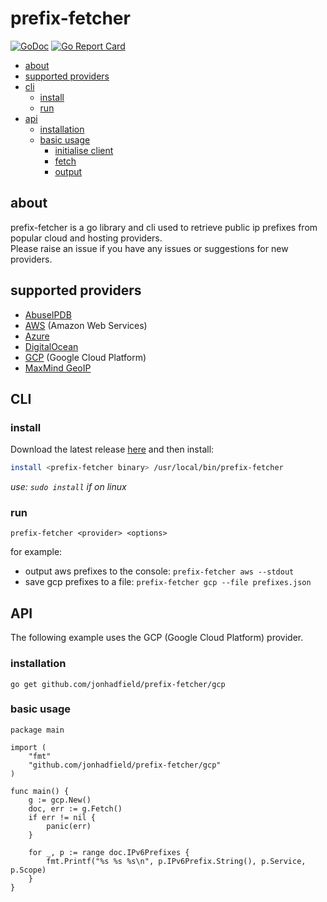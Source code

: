 # prefix-fetcher 

[![GoDoc](https://godoc.org/github.com/jonhadfield/prefix-fetcher?status.svg)](https://pkg.go.dev/github.com/jonhadfield/prefix-fetcher)
[![Go Report Card](https://goreportcard.com/badge/github.com/jonhadfield/prefix-fetcher)](https://goreportcard.com/report/github.com/jonhadfield/prefix-fetcher)

- [about](#about)
- [supported providers](#supported-providers)
- [cli](#cli)
  - [install](#install)	
  - [run](#run)
- [api](#api)
  - [installation](#installation)	
  - [basic usage](#basic-usage)
    - [initialise client](#initialise-client) 
    - [fetch](#fetch)  
    - [output](#output)  
 
## about

prefix-fetcher is a go library and cli used to retrieve public ip prefixes from popular cloud and hosting providers.  
Please raise an issue if you have any issues or suggestions for new providers.  

## supported providers

- [AbuseIPDB](https://www.abuseipdb.com/)
- [AWS](https://aws.amazon.com/) (Amazon Web Services)
- [Azure](https://azure.microsoft.com)
- [DigitalOcean](https://www.digitalocean.com/)
- [GCP](https://cloud.google.com/) (Google Cloud Platform)
- [MaxMind GeoIP](https://www.maxmind.com)

## CLI

### install

Download the latest release [here](https://github.com/jonhadfield/prefix-fetcher/releases) and then install:

```bash
install <prefix-fetcher binary> /usr/local/bin/prefix-fetcher
```
_use: `sudo install` if on linux_

### run

```
prefix-fetcher <provider> <options>
```  
for example:  
- output aws prefixes to the console: `prefix-fetcher aws --stdout`  
- save gcp prefixes to a file: `prefix-fetcher gcp --file prefixes.json` 

## API

The following example uses the GCP (Google Cloud Platform) provider. 

### installation
```
go get github.com/jonhadfield/prefix-fetcher/gcp
```
### basic usage
```
package main

import (
	"fmt"
	"github.com/jonhadfield/prefix-fetcher/gcp"
)

func main() {
	g := gcp.New()
	doc, err := g.Fetch()
	if err != nil {
		panic(err)
	}

	for _, p := range doc.IPv6Prefixes {
		fmt.Printf("%s %s %s\n", p.IPv6Prefix.String(), p.Service, p.Scope)
	}
}
```
